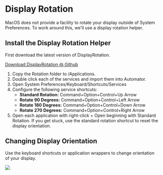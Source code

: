 # Display Rotation

MacOS does not provide a facility to rotate your display outside of System Preferences. To work around this, we'll use a display rotation helper.

## Install the Display Rotation Helper

First download the latest version of DisplayRotation.

[Download DisplayRotation @ Github](https://github.com/fewtarius/displayrotation)

1. Copy the Rotation folder to /Applications.
2. Double click each of the services and import them into Automator.
3. Open System Preferences/Keyboard/Shortcuts/Services
4. Configure the following service shortcuts:
   * **Standard Rotation:** Command+Option+Control+Up Arrow
   * **Rotate 90 Degrees:** Command+Option+Control+Left Arrow
   * **Rotate 180 Degrees:** Command+Option+Control+Down Arrow
   * **Rotate 270 Degrees:** Command+Option+Control+Right Arrow
5. Open each application with right-click + Open beginning with Standard Rotation.  If you get stuck, use the standard rotation shortcut to reset the display orientation.

## Changing Display Orientation

Use the keyboard shortcuts or application wrappers to change orientation of your display.

![](../.gitbook/assets/screenshot.png)

